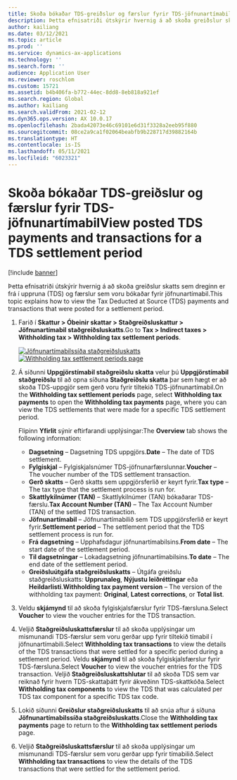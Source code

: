 ```yaml
---
title: Skoða bókaðar TDS-greiðslur og færslur fyrir TDS-jöfnunartímabil
description: Þetta efnisatriði útskýrir hvernig á að skoða greiðslur skatts sem dreginn er frá í uppruna (TDS) og færslur sem voru bókaðar fyrir jöfnunartímabil.
author: kailiang
ms.date: 03/12/2021
ms.topic: article
ms.prod: ''
ms.service: dynamics-ax-applications
ms.technology: ''
ms.search.form: ''
audience: Application User
ms.reviewer: roschlom
ms.custom: 15721
ms.assetid: b4b406fa-b772-44ec-8dd8-8eb818a921ef
ms.search.region: Global
ms.author: kailiang
ms.search.validFrom: 2021-02-12
ms.dyn365.ops.version: AX 10.0.17
ms.openlocfilehash: 2bada42073e46c69101e6d31f3328a2eeb95f880
ms.sourcegitcommit: 08ce2a9ca1f02064beabfb9b228717d39882164b
ms.translationtype: HT
ms.contentlocale: is-IS
ms.lasthandoff: 05/11/2021
ms.locfileid: "6023321"
---
```

# <a name="view-posted-tds-payments-and-transactions-for-a-tds-settlement-period"></a><span data-ttu-id="07979-103">Skoða bókaðar TDS-greiðslur og færslur fyrir TDS-jöfnunartímabil</span><span class="sxs-lookup"><span data-stu-id="07979-103">View posted TDS payments and transactions for a TDS settlement period</span></span>

[!include [banner](../includes/banner.md)]

<span data-ttu-id="07979-104">Þetta efnisatriði útskýrir hvernig á að skoða greiðslur skatts sem dreginn er frá í uppruna (TDS) og færslur sem voru bókaðar fyrir jöfnunartímabil.</span><span class="sxs-lookup"><span data-stu-id="07979-104">This topic explains how to view the Tax Deducted at Source (TDS) payments and transactions that were posted for a settlement period.</span></span>

1. <span data-ttu-id="07979-105">Farið í **Skattur \> Óbeinir skattar \> Staðgreiðsluskattur \> Jöfnunartímabil staðgreiðsluskatts**.</span><span class="sxs-lookup"><span data-stu-id="07979-105">Go to **Tax \> Indirect taxes \> Withholding tax \> Withholding tax settlement periods**.</span></span>

    <span data-ttu-id="07979-106">[![Jöfnunartímabilssíða staðgreiðsluskatts](./media/apac-ind-TDS-50.png)](./media/apac-ind-TDS-50.png)</span><span class="sxs-lookup"><span data-stu-id="07979-106">[![Withholding tax settlement periods page](./media/apac-ind-TDS-50.png)](./media/apac-ind-TDS-50.png)</span></span>

2. <span data-ttu-id="07979-107">Á síðunni **Uppgjörstímabil staðgreiðslu skatta** velur þú **Uppgjörstímabil staðgreiðslu** til að opna síðuna **Staðgreiðslu skatta** þar sem hægt er að skoða TDS-uppgjör sem gerð voru fyrir tiltekið TDS-jöfnunartímabil.</span><span class="sxs-lookup"><span data-stu-id="07979-107">On the **Withholding tax settlement periods** page, select **Withholding tax payments** to open the **Withholding tax payments** page, where you can view the TDS settlements that were made for a specific TDS settlement period.</span></span>

    <span data-ttu-id="07979-108">Flipinn **Yfirlit** sýnir eftirfarandi upplýsingar:</span><span class="sxs-lookup"><span data-stu-id="07979-108">The **Overview** tab shows the following information:</span></span>

    - <span data-ttu-id="07979-109">**Dagsetning** – Dagsetning TDS uppgjörs.</span><span class="sxs-lookup"><span data-stu-id="07979-109">**Date** – The date of TDS settlement.</span></span>
    - <span data-ttu-id="07979-110">**Fylgiskjal** – Fylgiskjalsnúmer TDS-jöfnunarfærslunnar.</span><span class="sxs-lookup"><span data-stu-id="07979-110">**Voucher** – The voucher number of the TDS settlement transaction.</span></span>
    - <span data-ttu-id="07979-111">**Gerð skatts** – Gerð skatts sem uppgjörsferlið er keyrt fyrir.</span><span class="sxs-lookup"><span data-stu-id="07979-111">**Tax type** – The tax type that the settlement process is run for.</span></span>
    - <span data-ttu-id="07979-112">**Skattlykilnúmer (TAN)** – Skattlykilnúmer (TAN) bókaðarar TDS-færslu.</span><span class="sxs-lookup"><span data-stu-id="07979-112">**Tax Account Number (TAN)** – The Tax Account Number (TAN) of the settled TDS transaction.</span></span>
    - <span data-ttu-id="07979-113">**Jöfnunartímabil** – Jöfnunartímabilið sem TDS uppgjörsferlið er keyrt fyrir.</span><span class="sxs-lookup"><span data-stu-id="07979-113">**Settlement period** – The settlement period that the TDS settlement process is run for.</span></span>
    - <span data-ttu-id="07979-114">**Frá dagsetning** – Upphafsdagur jöfnunartímabilsins.</span><span class="sxs-lookup"><span data-stu-id="07979-114">**From date** – The start date of the settlement period.</span></span>
    - <span data-ttu-id="07979-115">**Til dagsetningar** – Lokadagsetning jöfnunartímabilsins.</span><span class="sxs-lookup"><span data-stu-id="07979-115">**To date** – The end date of the settlement period.</span></span>
    - <span data-ttu-id="07979-116">**Greiðsluútgáfa staðgreiðsluskatts** – Útgáfa greiðslu staðgreiðsluskatts: **Upprunaleg**, **Nýjustu leiðréttingar** eða **Heildarlisti**.</span><span class="sxs-lookup"><span data-stu-id="07979-116">**Withholding tax payment version** – The version of the withholding tax payment: **Original**, **Latest corrections**, or **Total list**.</span></span>

5. <span data-ttu-id="07979-117">Veldu **skjámynd** til að skoða fylgiskjalsfærslur fyrir TDS-færsluna.</span><span class="sxs-lookup"><span data-stu-id="07979-117">Select **Voucher** to view the voucher entries for the TDS transaction.</span></span>
6. <span data-ttu-id="07979-118">Veljið **Staðgreiðsluskattsfærslur** til að skoða upplýsingar um mismunandi TDS-færslur sem voru gerðar upp fyrir tiltekið tímabil í jöfnunartímabili.</span><span class="sxs-lookup"><span data-stu-id="07979-118">Select **Withholding tax transactions** to view the details of the TDS transactions that were settled for a specific period during a settlement period.</span></span> <span data-ttu-id="07979-119">Veldu **skjámynd** til að skoða fylgiskjalsfærslur fyrir TDS-færsluna.</span><span class="sxs-lookup"><span data-stu-id="07979-119">Select **Voucher** to view the voucher entries for the TDS transaction.</span></span> <span data-ttu-id="07979-120">Veljið  **Staðgreiðsluskattshlutar** til að skoða TDS sem var reiknað fyrir hvern TDS-skattaþátt fyrir ákveðinn TDS-skattkóða.</span><span class="sxs-lookup"><span data-stu-id="07979-120">Select **Withholding tax components** to view the TDS that was calculated per TDS tax component for a specific TDS tax code.</span></span>
7. <span data-ttu-id="07979-121">Lokið síðunni **Greiðslur staðgreiðsluskatts** til að snúa aftur á síðuna **Jöfnunartímabilssíða staðgreiðsluskatts**.</span><span class="sxs-lookup"><span data-stu-id="07979-121">Close the **Withholding tax payments** page to return to the **Withholding tax settlement periods** page.</span></span>
8. <span data-ttu-id="07979-122">Veljið **Staðgreiðsluskattsfærslur** til að skoða upplýsingar um mismunandi TDS-færslur sem voru gerðar upp fyrir tímabilið.</span><span class="sxs-lookup"><span data-stu-id="07979-122">Select **Withholding tax transactions** to view the details of the TDS transactions that were settled for the settlement period.</span></span>
